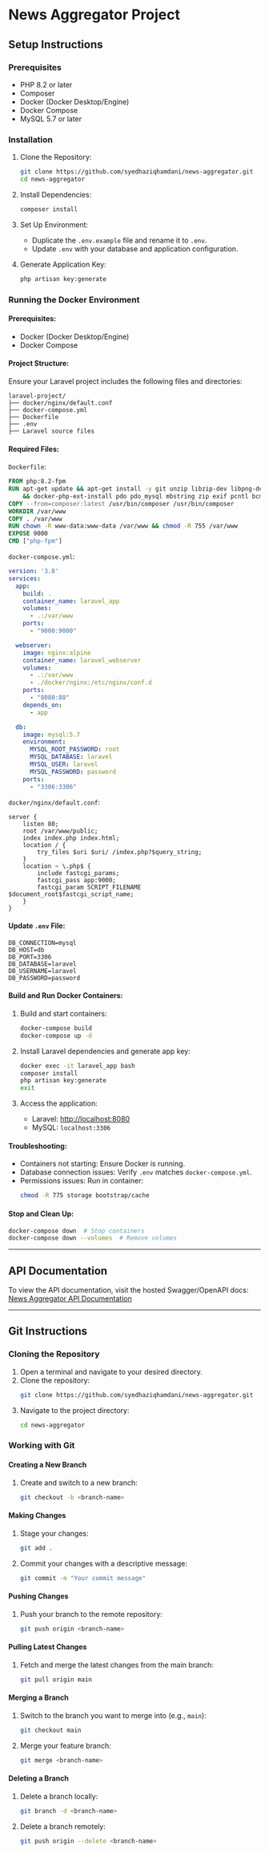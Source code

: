 # News Aggregator Project

## Setup Instructions

### Prerequisites
- PHP 8.2 or later
- Composer
- Docker (Docker Desktop/Engine)
- Docker Compose
- MySQL 5.7 or later

### Installation

1. Clone the Repository:
   ```bash
   git clone https://github.com/syedhaziqhamdani/news-aggregator.git
   cd news-aggregator
   ```

2. Install Dependencies:
   ```bash
   composer install
   ```

3. Set Up Environment:
   - Duplicate the `.env.example` file and rename it to `.env`.
   - Update `.env` with your database and application configuration.

4. Generate Application Key:
   ```bash
   php artisan key:generate
   ```

### Running the Docker Environment

#### Prerequisites:
- Docker (Docker Desktop/Engine)
- Docker Compose

#### Project Structure:
Ensure your Laravel project includes the following files and directories:

```
laravel-project/
├── docker/nginx/default.conf
├── docker-compose.yml
├── Dockerfile
├── .env
├── Laravel source files
```

#### Required Files:

`Dockerfile`:
```dockerfile
FROM php:8.2-fpm
RUN apt-get update && apt-get install -y git unzip libzip-dev libpng-dev libonig-dev libxml2-dev \
    && docker-php-ext-install pdo pdo_mysql mbstring zip exif pcntl bcmath gd
COPY --from=composer:latest /usr/bin/composer /usr/bin/composer
WORKDIR /var/www
COPY . /var/www
RUN chown -R www-data:www-data /var/www && chmod -R 755 /var/www
EXPOSE 9000
CMD ["php-fpm"]
```

`docker-compose.yml`:
```yaml
version: '3.8'
services:
  app:
    build: .
    container_name: laravel_app
    volumes:
      - .:/var/www
    ports:
      - "9000:9000"

  webserver:
    image: nginx:alpine
    container_name: laravel_webserver
    volumes:
      - .:/var/www
      - ./docker/nginx:/etc/nginx/conf.d
    ports:
      - "8080:80"
    depends_on:
      - app

  db:
    image: mysql:5.7
    environment:
      MYSQL_ROOT_PASSWORD: root
      MYSQL_DATABASE: laravel
      MYSQL_USER: laravel
      MYSQL_PASSWORD: password
    ports:
      - "3306:3306"
```

`docker/nginx/default.conf`:
```nginx
server {
    listen 80;
    root /var/www/public;
    index index.php index.html;
    location / {
        try_files $uri $uri/ /index.php?$query_string;
    }
    location ~ \.php$ {
        include fastcgi_params;
        fastcgi_pass app:9000;
        fastcgi_param SCRIPT_FILENAME $document_root$fastcgi_script_name;
    }
}
```

#### Update `.env` File:
```dotenv
DB_CONNECTION=mysql
DB_HOST=db
DB_PORT=3306
DB_DATABASE=laravel
DB_USERNAME=laravel
DB_PASSWORD=password
```

#### Build and Run Docker Containers:
1. Build and start containers:
   ```bash
   docker-compose build
   docker-compose up -d
   ```

2. Install Laravel dependencies and generate app key:
   ```bash
   docker exec -it laravel_app bash
   composer install
   php artisan key:generate
   exit
   ```

3. Access the application:
   - Laravel: [http://localhost:8080](http://localhost:8080)
   - MySQL: `localhost:3306`

#### Troubleshooting:
- Containers not starting: Ensure Docker is running.
- Database connection issues: Verify `.env` matches `docker-compose.yml`.
- Permissions issues: Run in container:
  ```bash
  chmod -R 775 storage bootstrap/cache
  ```

#### Stop and Clean Up:
```bash
docker-compose down  # Stop containers
docker-compose down --volumes  # Remove volumes
```

---

## API Documentation

To view the API documentation, visit the hosted Swagger/OpenAPI docs:
[News Aggregator API Documentation](https://app.swaggerhub.com/apis/SyedHaziqHamdani/news-aggregator_api/1.0.0)

---

## Git Instructions

### Cloning the Repository
1. Open a terminal and navigate to your desired directory.
2. Clone the repository:
   ```bash
   git clone https://github.com/syedhaziqhamdani/news-aggregator.git
   ```
3. Navigate to the project directory:
   ```bash
   cd news-aggregator
   ```

### Working with Git

#### Creating a New Branch
1. Create and switch to a new branch:
   ```bash
   git checkout -b <branch-name>
   ```

#### Making Changes
1. Stage your changes:
   ```bash
   git add .
   ```
2. Commit your changes with a descriptive message:
   ```bash
   git commit -m "Your commit message"
   ```

#### Pushing Changes
1. Push your branch to the remote repository:
   ```bash
   git push origin <branch-name>
   ```

#### Pulling Latest Changes
1. Fetch and merge the latest changes from the main branch:
   ```bash
   git pull origin main
   ```

#### Merging a Branch
1. Switch to the branch you want to merge into (e.g., `main`):
   ```bash
   git checkout main
   ```
2. Merge your feature branch:
   ```bash
   git merge <branch-name>
   ```

#### Deleting a Branch
1. Delete a branch locally:
   ```bash
   git branch -d <branch-name>
   ```
2. Delete a branch remotely:
   ```bash
   git push origin --delete <branch-name>
   ```

